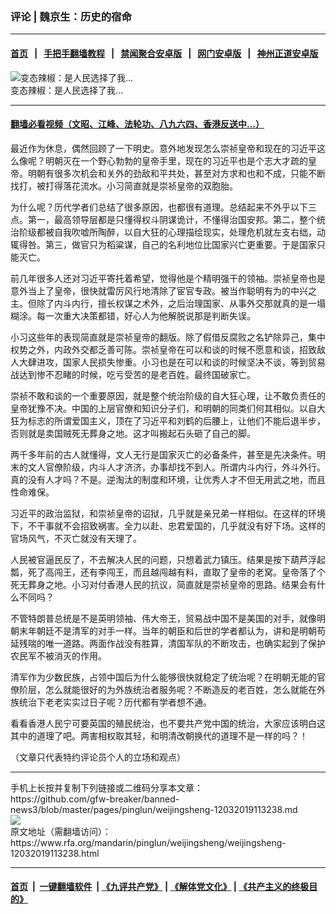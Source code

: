 ### 评论 | 魏京生：历史的宿命
------------------------

#### [首页](https://github.com/gfw-breaker/banned-news3/blob/master/README.md) &nbsp;&nbsp;|&nbsp;&nbsp; [手把手翻墙教程](https://github.com/gfw-breaker/guides/wiki) &nbsp;&nbsp;|&nbsp;&nbsp; [禁闻聚合安卓版](https://github.com/gfw-breaker/bn-android) &nbsp;&nbsp;|&nbsp;&nbsp; [网门安卓版](https://github.com/oGate2/oGate) &nbsp;&nbsp;|&nbsp;&nbsp; [神州正道安卓版](https://github.com/SzzdOgate/update) 



<div id="headerimg">
 <img alt="变态辣椒：是人民选择了我…" src="https://www.rfa.org/mandarin/pinglun/weijingsheng/weijingsheng-12032019113238.html/c11e9276ea983208aec6df3ed64e4bee.jpg/@@images/dcef6a5f-07f4-4436-ba3d-136cef41eca2.jpeg" title="变态辣椒：是人民选择了我…"/>
 <div id="headerimgcontents">
  <div id="headerimgcaption">
   <span>
    变态辣椒：是人民选择了我…
   </span>
   <!-- zoomattribute -->
  </div>
  <!-- headerimgcaption -->
 </div>
 <!-- headerimagecontents -->
</div>

<hr/>


#### [翻墙必看视频（文昭、江峰、法轮功、八九六四、香港反送中...）](https://github.com/gfw-breaker/banned-news3/blob/master/pages/links.md)

<div id="storytext">
 <div>
  <div class="slot_header">
  </div>
 </div>
 <p>
 </p>
 <p>
  最近作为休息，偶然回顾了一下明史。意外地发现怎么崇祯皇帝和现在的习近平这么像呢？明朝灭在一个野心勃勃的皇帝手里，现在的习近平也是个志大才疏的皇帝。明朝有很多次机会和关外的劲敌和平共处，甚至对方求和也和不成，只能不断找打，被打得落花流水。小习简直就是崇祯皇帝的双胞胎。
 </p>
 <p>
  为什么呢？历代学者们总结了很多原因，也都很有道理。总结起来不外乎以下三点。第一，最高领导层都是只懂得权斗阴谋诡计，不懂得治国安邦。第二，整个统治阶级都被自我吹嘘所陶醉，以自大狂的心理描绘现实，处理危机就左支右绌，动辄得咎。第三，做官只为稻粱谋，自己的名利地位比国家兴亡更重要。于是国家只能灭亡。
 </p>
 <p>
  前几年很多人还对习近平寄托着希望，觉得他是个精明强干的领袖。崇祯皇帝也是意外当上了皇帝，很快就雷厉风行地清除了宦官专政。被当作聪明有为的中兴之主。但除了内斗内行，擅长权谋之术外，之后治理国家、从事外交那就真的是一塌糊涂。每一次重大决策都错，好心人为他解脱说那是判断失误。
 </p>
 <p>
  小习这些年的表现简直就是崇祯皇帝的翻版。除了假借反腐败之名铲除异己，集中权势之外，内政外交都乏善可陈。崇祯皇帝在可以和谈的时候不愿意和谈，招致敌人大肆进攻，国家人民损失惨重。小习也是在可以和谈的时候坚决不谈，等到贸易战达到惨不忍睹的时候，吃亏受苦的是老百姓。最终国破家亡。
 </p>
 <p>
  崇祯不敢和谈的一个重要原因，就是整个统治阶级的自大狂心理，让不敢负责任的皇帝犹豫不决。中国的上层官僚和知识分子们，和明朝的同类们何其相似。以自大狂为标志的所谓爱国主义，顶在了习近平和刘鹤的后腰上，让他们不能后退半步，否则就是卖国贼死无葬身之地。这才叫搬起石头砸了自己的脚。
 </p>
 <p>
  两千多年前的古人就懂得，文人无行是国家灭亡的必备条件，甚至是先决条件。明末的文人官僚阶级，内斗人才济济，办事却找不到人。所谓内斗内行，外斗外行。真的没有人才吗？不是。逆淘汰的制度和环境，让优秀人才不但无用武之地，而且性命难保。
 </p>
 <p>
  习近平的政治监狱，和崇祯皇帝的诏狱，几乎就是亲兄弟一样相似。在这样的环境下，不干事就不会招致祸害。全力以赴、忠君爱国的，几乎就没有好下场。这样的官场风气，不灭亡就没有天理了。
 </p>
 <p>
  人民被官逼民反了，不去解决人民的问题，只想着武力镇压。结果是按下葫芦浮起瓢，死了高闯王，还有李闯王，而且越闯越有料，直取了皇帝的老窝。皇帝落了个死无葬身之地。小习对付香港人民的抗议，简直就是崇祯皇帝的思路。结果会有什么不同吗？
 </p>
 <p>
  不管特朗普总统是不是英明领袖、伟大帝王，贸易战中国不是美国的对手，就像明朝末年朝廷不是清军的对手一样。当年的朝臣和后世的学者都认为，讲和是明朝苟延残喘的唯一道路。两面作战没有胜算，清国军队的不断攻击，也确实起到了保护农民军不被消灭的作用。
 </p>
 <p>
  清军作为少数民族，占领中国后为什么能够很快就稳定了统治呢？在明朝无能的官僚阶层，怎么就能很好的为外族统治者服务呢？不断造反的老百姓，怎么就能在外族统治下老老实实过日子呢？历代都有学者想不通。
 </p>
 <p>
  看看香港人民宁可要英国的殖民统治，也不要共产党中国的统治，大家应该明白这其中的道理了吧。两害相权取其轻，和明清改朝换代的道理不是一样的吗？！
 </p>
 <p>
 </p>
 <p>
  （文章只代表特约评论员个人的立场和观点）
 </p>
</div>

<hr/>
手机上长按并复制下列链接或二维码分享本文章：<br/>
https://github.com/gfw-breaker/banned-news3/blob/master/pages/pinglun/weijingsheng-12032019113238.md <br/>
<a href='https://github.com/gfw-breaker/banned-news3/blob/master/pages/pinglun/weijingsheng-12032019113238.md'><img src='https://github.com/gfw-breaker/banned-news3/blob/master/pages/pinglun/weijingsheng-12032019113238.md.png'/></a> <br/>
原文地址（需翻墙访问）：https://www.rfa.org/mandarin/pinglun/weijingsheng/weijingsheng-12032019113238.html


------------------------
#### [首页](https://github.com/gfw-breaker/banned-news3/blob/master/README.md) &nbsp;|&nbsp; [一键翻墙软件](https://github.com/gfw-breaker/nogfw/blob/master/README.md) &nbsp;| [《九评共产党》](https://github.com/gfw-breaker/9ping.md/blob/master/README.md#九评之一评共产党是什么) | [《解体党文化》](https://github.com/gfw-breaker/jtdwh.md/blob/master/README.md) | [《共产主义的终极目的》](https://github.com/gfw-breaker/gczydzjmd.md/blob/master/README.md)


<img src='http://gfw-breaker.win/banned-news3/pages/pinglun/weijingsheng-12032019113238.md' width='0px' height='0px'/>